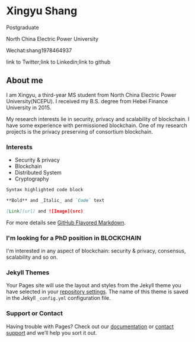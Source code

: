 # Xingyu Shang

Postgraduate

North China Electric Power University

Wechat:shang1978464937

link to Twitter;link to Linkedin;link to github

## About me

I am Xingyu, a third-year MS student from North China Electric Power University(NCEPU). I received my B.S. degree from Hebei Finance University in 2015. 

My research interests lie in security, privacy and scalability of blockchain. I have some experience with permissioned blockchain. One of my research projects is the privacy preserving of consortium blockchain.

### Interests

* Security & privacy
* Blockchain
* Distributed System
* Cryptography

```markdown
Syntax highlighted code block

**Bold** and _Italic_ and `Code` text

[Link](url) and ![Image](src)
```

For more details see [GitHub Flavored Markdown](https://guides.github.com/features/mastering-markdown/).

### I'm looking for a PhD position in BLOCKCHAIN

I'm interested in any aspect of blockchain: security & privacy, consensus, scalability and so on.

### Jekyll Themes

Your Pages site will use the layout and styles from the Jekyll theme you have selected in your [repository settings](https://github.com/cristianoshang/cristianoshang.github.io/settings/pages). The name of this theme is saved in the Jekyll `_config.yml` configuration file.

### Support or Contact

Having trouble with Pages? Check out our [documentation](https://docs.github.com/categories/github-pages-basics/) or [contact support](https://support.github.com/contact) and we’ll help you sort it out.

